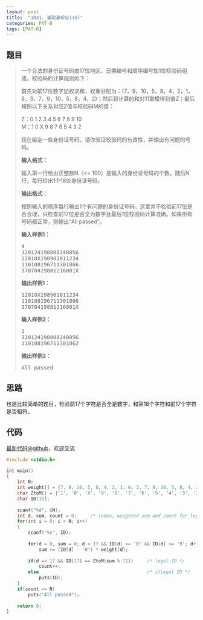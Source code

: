 ```yaml
---
layout: post
title:  "1031. 查验身份证(15)"
categories: PAT-B
tags: [PAT-B]
---
```

## 题目

> <div id="problemContent">
> <p>
> 一个合法的身份证号码由17位地区、日期编号和顺序编号加1位校验码组成。校验码的计算规则如下：
> </p>
> <p>首先对前17位数字加权求和，权重分配为：{7，9，10，5，8，4，2，1，6，3，7，9，10，5，8，4，2}；然后将计算的和对11取模得到值Z；最后按照以下关系对应Z值与校验码M的值：</p>
> <p>
> Z：0 1 2 3 4 5 6 7 8 9 10<br/>
> M：1 0 X 9 8 7 6 5 4 3 2
> </p>
> <p>现在给定一些身份证号码，请你验证校验码的有效性，并输出有问题的号码。</p>
> <p><b>
> 输入格式：
> </b></p>
> <p>
> 输入第一行给出正整数N（&lt;= 100）是输入的身份证号码的个数。随后N行，每行给出1个18位身份证号码。
> </p>
> <p><b>
> 输出格式：
> </b></p>
> <p>
> 按照输入的顺序每行输出1个有问题的身份证号码。这里并不检验前17位是否合理，只检查前17位是否全为数字且最后1位校验码计算准确。如果所有号码都正常，则输出“All passed”。
> </p>
> <b>输入样例1：</b><pre>
> 4
> 320124198808240056
> 12010X198901011234
> 110108196711301866
> 37070419881216001X
> </pre>
> <b>输出样例1：</b><pre>
> 12010X198901011234
> 110108196711301866
> 37070419881216001X
> </pre>
> <b>输入样例2：</b><pre>
> 2
> 320124198808240056
> 110108196711301862
> </pre>
> <b>输出样例2：</b><pre>
> All passed
> </pre>
> </div>

## 思路

也是比较简单的题目，检验前17个字符是否全是数字，和第18个字符和前17个字符是否相符。

## 代码

[最新代码@github](https://github.com/OliverLew/PAT/blob/master/PATBasic/1031.c)，欢迎交流
```c
#include <stdio.h>

int main()
{
    int N;
    int weight[] = {7, 9, 10, 5, 8, 4, 2, 1, 6, 3, 7, 9, 10, 5, 8, 4, 2};
    char ZtoM[] = {'1', '0', 'X', '9', '8', '7', '6', '5', '4', '3', '2'};
    char ID[19];
    
    scanf("%d", &N);
    int d, sum, count = 0;     /* index, weighted sum and count for legal IDs */
    for(int i = 0; i < N; i++)
    {
        scanf("%s", ID);
        
        for(d = 0, sum = 0; d < 17 && ID[d] >= '0' && ID[d] <= '9'; d++)
            sum += (ID[d] - '0') * weight[d];
        
        if(d == 17 && ID[17] == ZtoM[sum % 11])     /* legal ID */
            count++;
        else                                        /* illegal ID */
            puts(ID);
    }
    if(count == N)
        puts("All passed");
    
    return 0;
}

```